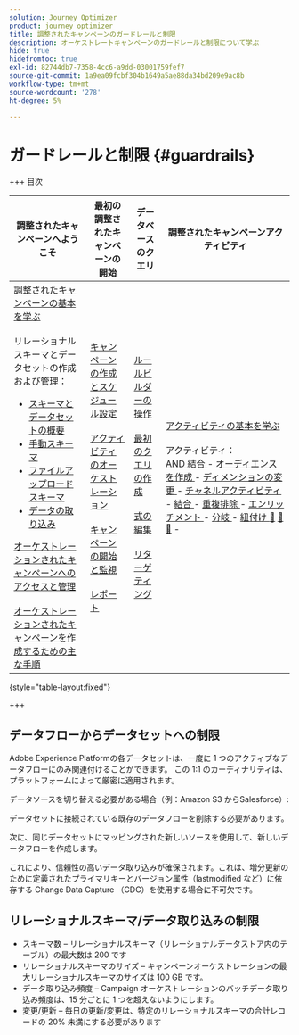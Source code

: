 ```yaml
---
solution: Journey Optimizer
product: journey optimizer
title: 調整されたキャンペーンのガードレールと制限
description: オーケストレートキャンペーンのガードレールと制限について学ぶ
hide: true
hidefromtoc: true
exl-id: 82744db7-7358-4cc6-a9dd-03001759fef7
source-git-commit: 1a9ea09fcbf304b1649a5ae88da34bd209e9ac8b
workflow-type: tm+mt
source-wordcount: '278'
ht-degree: 5%

---
```


# ガードレールと制限 {#guardrails}

+++ 目次

| 調整されたキャンペーンへようこそ | 最初の調整されたキャンペーンの開始 | データベースのクエリ | 調整されたキャンペーンアクティビティ |
|---|---|---|---|
| [ 調整されたキャンペーンの基本を学ぶ ](gs-orchestrated-campaigns.md)<br/><br/> リレーショナルスキーマとデータセットの作成および管理：</br> <ul><li>[ スキーマとデータセットの概要 ](gs-schemas.md)</li><li>[ 手動スキーマ ](manual-schema.md)</li><li>[ ファイルアップロードスキーマ ](file-upload-schema.md)</li><li>[ データの取り込み ](ingest-data.md)</li></ul>[ オーケストレーションされたキャンペーンへのアクセスと管理 ](access-manage-orchestrated-campaigns.md)<br/><br/>[ オーケストレーションされたキャンペーンを作成するための主な手順 ](gs-campaign-creation.md) | [ キャンペーンの作成とスケジュール設定 ](create-orchestrated-campaign.md)<br/><br/>[ アクティビティのオーケストレーション ](orchestrate-activities.md)<br/><br/>[ キャンペーンの開始と監視 ](start-monitor-campaigns.md)<br/><br/>[ レポート ](reporting-campaigns.md) | [ ルールビルダーの操作 ](orchestrated-rule-builder.md)<br/><br/>[ 最初のクエリの作成 ](build-query.md)<br/><br/>[ 式の編集 ](edit-expressions.md)<br/><br/>[ リターゲティング ](retarget.md) | [ アクティビティの基本を学ぶ ](activities/about-activities.md)<br/><br/> アクティビティ：<br/>[AND 結合 ](activities/and-join.md) - [ オーディエンスを作成 ](activities/build-audience.md) - [ ディメンションの変更 ](activities/change-dimension.md) - [ チャネルアクティビティ ](activities/channels.md) - [ 結合 ](activities/combine.md) - [ 重複排除 ](activities/deduplication.md) - [ エンリッチメント ](activities/enrichment.md) - [ 分岐 ](activities/fork.md) - [ 紐付け ](activities/reconciliation.md) [&#128279;](activities/save-audience.md) [&#128279;](activities/split.md) [&#128279;](activities/wait.md) - |

{style="table-layout:fixed"}

+++

## データフローからデータセットへの制限

Adobe Experience Platformの各データセットは、一度に 1 つのアクティブなデータフローにのみ関連付けることができます。 この 1:1 のカーディナリティは、プラットフォームによって厳密に適用されます。

データソースを切り替える必要がある場合（例：Amazon S3 からSalesforce）:

データセットに接続されている既存のデータフローを削除する必要があります。

次に、同じデータセットにマッピングされた新しいソースを使用して、新しいデータフローを作成します。

これにより、信頼性の高いデータ取り込みが確保されます。これは、増分更新のために定義されたプライマリキーとバージョン属性（lastmodified など）に依存する Change Data Capture （CDC）を使用する場合に不可欠です。


## リレーショナルスキーマ/データ取り込みの制限

* スキーマ数 – リレーショナルスキーマ（リレーショナルデータストア内のテーブル）の最大数は 200 です
* リレーショナルスキーマのサイズ – キャンペーンオーケストレーションの最大リレーショナルスキーマのサイズは 100 GB です。
* データ取り込み頻度 – Campaign オーケストレーションのバッチデータ取り込み頻度は、15 分ごとに 1 つを超えないようにします。
* 変更/更新 – 毎日の更新/変更は、特定のリレーショナルスキーマの合計レコードの 20% 未満にする必要があります
